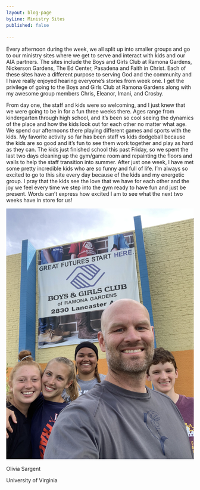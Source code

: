 ```yaml
---
layout: blog-page
byLine: Ministry Sites
published: false

---
```

Every afternoon during the week, we all split up into smaller groups and go to our ministry sites where we get to serve and interact with kids and our AIA partners. The sites include the Boys and Girls Club at Ramona Gardens, Nickerson Gardens, The Ed Center, Pasadena and Faith in Christ. Each of these sites have a different purpose to serving God and the community and I have really enjoyed hearing everyone’s stories from week one. I get the privilege of going to the Boys and Girls Club at Ramona Gardens along with my awesome group members Chris, Eleanor, Imani, and Crosby.

From day one, the staff and kids were so welcoming, and I just knew that we were going to be in for a fun three weeks there. Ages range from kindergarten through high school, and it’s been so cool seeing the dynamics of the place and how the kids look out for each other no matter what age. We spend our afternoons there playing different games and sports with the kids. My favorite activity so far has been staff vs kids dodgeball because the kids are so good and it’s fun to see them work together and play as hard as they can. The kids just finished school this past Friday, so we spent the last two days cleaning up the gym/game room and repainting the floors and walls to help the staff transition into summer. After just one week, I have met some pretty incredible kids who are so funny and full of life. I’m always so excited to go to this site every day because of the kids and my energetic group. I pray that the kids see the love that we have for each other and the joy we feel every time we step into the gym ready to have fun and just be present. Words can’t express how excited I am to see what the next two weeks have in store for us!

![](/uploads/2019/06/12/IMG_2326.jpeg)

Olivia Sargent

University of Virginia